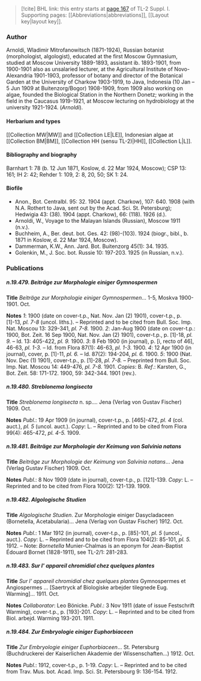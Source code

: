 > [!cite] BHL link: this entry starts at [page 167](https://www.biodiversitylibrary.org/item/103858#page/179/mode/1up) of TL-2 Suppl. I.
> Supporting pages: [[Abbreviations|abbreviations]], [[Layout key|layout key]].

### Author

Arnoldi, Wladimir Mitrofanowitsch (1871-1924), Russian botanist (morphologist, algologist), educated at the first Moscow Gymnasium, studied at Moscow University 1889-1893, assistant ib. 1893-1901, from 1900-1901 also as unsalaried lecturer, at the Agricultural Institute of Novo-Alexandria 1901-1903, professor of botany and director of the Botanical Garden at the University of Charkow 1903-1919, to Java, Indonesia (10 Jan – 5 Jun 1909 at Buitenzorg/Bogor) 1908-1909, from 1909 also working on algae, founded the Biological Station in the Northern Donetz; working in the field in the Caucasus 1919-1921, at Moscow lecturing on hydrobiology at the university 1921-1924. (*Arnoldi*).

#### Herbarium and types

[[Collection MW|MW]] and [[Collection LE|LE]], Indonesian algae at [[Collection BM|BM]], [[Collection HH (sensu TL-2)|HH]], [[Collection L|L]].

#### Bibliography and biography

Barnhart 1: 78 (b. 12 Jun 1871, Koslow, d. 22 Mar 1924, Moscow); CSP 13: 161; IH 2: 42; Rehder 1: 109, 2: 8, 20, 50; SK 1: 24.

#### Biofile

- Anon., Bot. Centralbl. 95: 32. 1904 (appt. Charkow), 107: 640. 1908 (with N.A. Rothert to Java, sent out by the Acad. Sci. St. Petersburg); Hedwigia 43: (38). 1904 (appt. Charkow), 66: (118). 1926 (d.).
- Arnoldi, W., Voyage to the Malayan Islands (Russian), Moscow 1911 (n.v.).
- Buchheim, A., Ber. deut. bot. Ges. 42: (98)-(103). 1924 (biogr., bibl., b. 1871 in Koslow, d. 22 Mar 1924, Moscow).
- Dammerman, K.W., Ann. Jard. Bot. Buitenzorg 45(1): 34. 1935.
- Golenkin, M., J. Soc. bot. Russie 10: 197-203. 1925 (in Russian, n.v.).

### Publications

##### n.19.479. Beiträge zur Morphologie einiger Gymnospermen

**Title**
*Beiträge zur Morphologie einiger Gymnospermen*... 1-5, Moskva 1900-1901. Oct.

**Notes**
*1*: 1900 (date on cover-t.p., Nat. Nov. Jan (2) 1901), cover-t.p., p. \[1\]-13, *pl. 7-8* (uncol. liths.). – Reprinted and to be cited from Bull. Soc. Imp. Nat. Moscou 13: 329-341, *pl. 7-8.* 1900.
*2*: Jan-Aug 1900 (date on cover-t.p.: 1900, Bot. Zeit. 16 Sep 1900, Nat. Nov. Jan (2) 1901), cover-t.p., p. \[1\]-18, *pl. 9.* – Id. 13: 405-422, *pl. 9.* 1900.
*3*: 8 Feb 1900 (in journal), p. \[i, recto of 46\], 46-63, *pl. 1-3.* – Id. from Flora 87(1): 46-63, *pl. 1-3.* 1900.
*4*: 12 Apr 1900 (in journal), cover, p. \[1\]-11, *pl. 6.* – Id. 87(2): 194-204, *pl. 6.* 1900.
*5*: 1900 (Nat. Nov. Dec (1) 1901), cover-t.p., p. \[1\]-28, *pl. 7-8.* – Preprinted from Bull. Soc. Imp. Nat. Moscou 14: 449-476, *pl. 7-8.* 1901.
*Copies*: B.
*Ref*.: Karsten, G., Bot. Zeit. 58: 171-172. 1900, 59: 342-344. 1901 (rev.).

##### n.19.480. Streblonema longisecta

**Title**
*Streblonema longisecta* n. sp.... Jena (Verlag von Gustav Fischer) 1909. Oct.

**Notes**
*Publ*.: 19 Apr 1909 (in journal), cover-t.p., p. \[465\]-472, *pl. 4* (col. auct.), *pl. 5* (uncol. auct.).
*Copy*: L. – Reprinted and to be cited from Flora 99(4): 465-472, *pl. 4-5.* 1909.

##### n.19.481. Beiträge zur Morphologie der Keimung von Salvinia natans

**Title**
*Beiträge zur Morphologie der Keimung von Salvinia natans*... Jena (Verlag Gustav Fischer) 1909. Oct.

**Notes**
*Publ*.: 8 Nov 1909 (date in journal), cover-t.p., p. \[121\]-139. *Copy*: L. – Reprinted and to be cited from Flora 100(2): 121-139. 1909.

##### n.19.482. Algologische Studien

**Title**
*Algologische Studien*. Zur Morphologie einiger Dasycladaceen (Bornetella, Acetabularia)... Jena (Verlag von Gustav Fischer) 1912. Oct.

**Notes**
*Publ*.: 1 Mar 1912 (in journal), cover-t.p., p. \[85\]-101, *pl. 5* (uncol., auct.). *Copy*: L. – Reprinted and to be cited from Flora 104(2): 85-101, *pl. 5.* 1912. – Note: *Bornetella* Munier-Chalmas is an eponym for Jean-Baptist Édouard Bornet (1828-1911), see TL-2/1: 281-283.

##### n.19.483. Sur l' appareil chromidial chez quelques plantes

**Title**
*Sur l' appareil chromidial chez quelques plantes* Gymnospermes et Angiospermes ... \[Saertryck af Biologiske arbejder tilegnede Eug. Warming\]... 1911. Oct.

**Notes**
*Collaborator*: Leo Bönicke.
*Publ*.: 3 Nov 1911 (date of issue Festschrift Warming), cover-t.p., p. \[193\]-201. *Copy*: L. – Reprinted and to be cited from Biol. arbejd. Warming 193-201. 1911.

##### n.19.484. Zur Embryologie einiger Euphorbiaceen

**Title**
*Zur Embryologie einiger Euphorbiaceen*... St. Petersburg (Buchdruckerei der Kaiserlichen Akademie der Wissenschaften...) 1912. Oct.

**Notes**
*Publ*.: 1912, cover-t.p., p. 1-19. *Copy*: L. – Reprinted and to be cited from Trav. Mus. bot. Acad. Imp. Sci. St. Petersbourg 9: 136-154. 1912.

